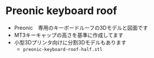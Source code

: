# Preonic keyboard roof

- Preonic　専用のキーボードルーフの3Dモデルと図面です
- MT3キーキャップの高さを基準に作成してます
- 小型3Dプリンタ向けに分割3Dモデルもあります
  - `preonic-keyboard-roof-half.stl`
